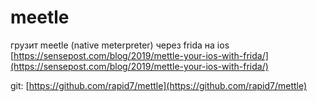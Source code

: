 # meetle

грузит meetle (native meterpreter) через frida на ios\
[https://sensepost.com/blog/2019/mettle-your-ios-with-frida/](https://sensepost.com/blog/2019/mettle-your-ios-with-frida/)

git: [https://github.com/rapid7/mettle](https://github.com/rapid7/mettle)
